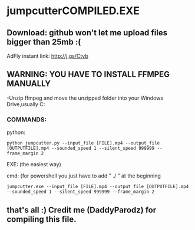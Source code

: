 # jumpcutterCOMPILED.EXE

## Download: github won't let me upload files bigger than 25mb :(
  
  AdFly instant link: http://j.gs/Ctyb

## WARNING: YOU HAVE TO INSTALL FFMPEG MANUALLY
-Unzip ffmpeg and move the unzipped folder into your Windows Drive,usually C:

### COMMANDS:

python:

    python jumpcutter.py --input_file [FILE].mp4 --output_file [OUTPUTFILE].mp4 --sounded_speed 1 --silent_speed 999999 --frame_margin 2

EXE: (the easiest way)

cmd: (for powershell you just have to add " ./ " at the beginning 

    jumpcutter.exe --input_file [FILE].mp4 --output_file [OUTPUTFILE].mp4 --sounded_speed 1 --silent_speed 999999 --frame_margin 2

## that's all :) Credit me (DaddyParodz) for compiling this file.
